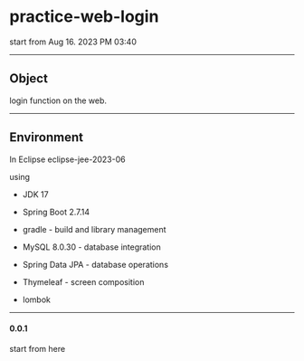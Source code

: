 # practice-web-login
  start from Aug 16. 2023 PM 03:40

****
## Object

login function on the web.

****
## Environment
  In Eclipse eclipse-jee-2023-06

  using 

  
- JDK 17

  
- Spring Boot 2.7.14


- gradle - build and library management


- MySQL 8.0.30 - database integration


- Spring Data JPA - database operations

  
- Thymeleaf - screen composition


- lombok



****
#### 0.0.1

start from here
